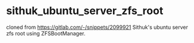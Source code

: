 # sithuk_ubuntu_server_zfs_root
cloned from https://gitlab.com/-/snippets/2099921 Sithuk's ubuntu server zfs root using ZFSBootManager.
